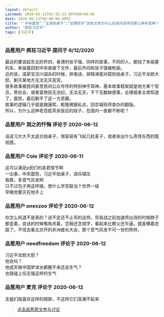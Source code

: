 ```yaml
---
layout: default
Lastmod: 2020-06-12T01:55:23.607608+00:00
date: 2020-06-12T00:00:00.000Z
title: "'中央震怒“，”主席拍桌子“，”总理怒斥“这些文体为什么在民间流传的那么神乎其神？"
author: "疯狂习近平"
tags: [习近平]
---
```



### 品葱用户 **疯狂习近平** 提问于 6/12/2020
    
最远的要说起东北的乔四，香港的张子强，同样的故事，不同的人，都挡了朱镕基的车，朱镕基回到中央直接下文件，最后乔四和张子强被枪毙。  
近的说，温家宝汶川调兵的时候，摔电话，胡锦涛面对腐败拍桌子，习近平龙颜大怒，剿灭某地方无法无天恶官。  
很多故事被民间甚至民间公众号传的特别神乎其神，基本故事框架就是地方某个官员，黑社会，或者富商目无法纪，无法无天，干下无数缺德事，总理或者主席知道了，震怒，最后剿平了这一方恶霸。  
故事的逻辑几乎就是跟康熙，乾隆微服私访，回京城班师查办的翻版。  
所以，为什么这种老百姓茶余饭后的段子，在国内一直都不断呢？
    
                

### 品葱用户 **润之的忏悔** 评论于 2020-06-12
        
话说习大大不太适合拍桌子，很容易有飞起几粒麦子，或者突出什么奇怪东西的既视感。
        
                

### 品葱用户 **Cole** 评论于 2020-06-11
        
这可以满足p民们的圣君情节啊  
一出事，中央震怒，习近平拍桌子，调兵镇压  
我靠，多意气风发啊  
只不过包子再这样搞，想什么学苏联当个世界一级  
早晚党要灭在他手上
        
                

### 品葱用户 **onexzoo** 评论于 2020-06-12
        
你怎么知道不是真的？说不定还不止写的这样。贸易战之前加速师出场的时候脖子都歪着，说话的时候嘴角吊着，念稿还念错字，看起来比教父还牛逼，就差横着走路了。不信去看北京开的非洲酋长大会，那个意气风发不可一世的熊样。
        
                

### 品葱用户 **needfreedom** 评论于 2020-06-12
        
习近平龙颜大怒？  
他会吗？  
他成天做中国梦泼水都醒不来还会生气？  
也就碰上任志强这样的生气
        
                

### 品葱用户 **麦克** 评论于 2020-06-12
        
支蛆们就喜欢这样的措辞，不这样它们高潮不起来
        
                





> [点击品葱原文参与讨论](https://pincong.rocks/question/27150)

